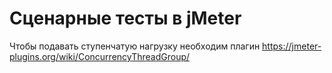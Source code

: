 # Сценарные тесты в jMeter

Чтобы подавать ступенчатую нагрузку необходим плагин
https://jmeter-plugins.org/wiki/ConcurrencyThreadGroup/

